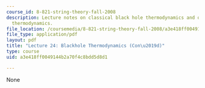 ```yaml
---
course_id: 8-821-string-theory-fall-2008
description: Lecture notes on classical black hole thermodynamics and quantum blackhole
  thermodynamics.
file_location: /coursemedia/8-821-string-theory-fall-2008/a3e418ff0049144b2a70f4c8bdd5d8d1_lecture24.pdf
file_type: application/pdf
layout: pdf
title: "Lecture 24: Blackhole Thermodynamics (Con\u2019d)"
type: course
uid: a3e418ff0049144b2a70f4c8bdd5d8d1

---
```

None